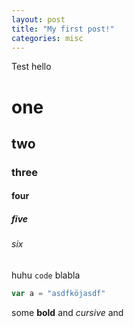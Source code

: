 ```yaml
---
layout: post
title: "My first post!"
categories: misc
---
```


Test hello

# one
## two
### three
#### four
##### five
###### six

huhu `code` blabla

```javascript
var a = "asdfköjasdf"
```

some **bold** and *cursive* and 

